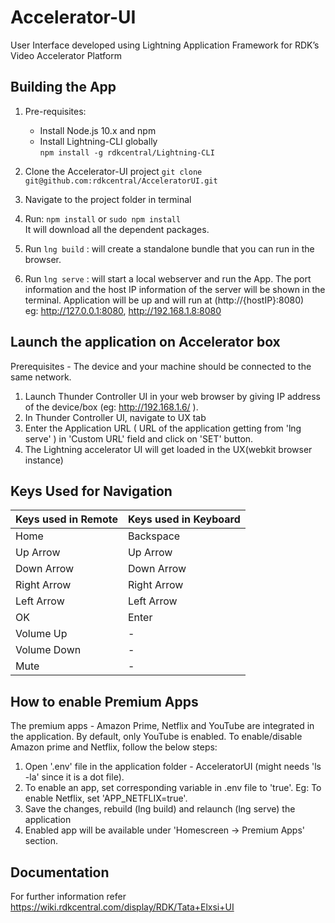 # **Accelerator-UI**

User Interface developed using Lightning Application Framework for RDK’s Video Accelerator Platform

## **Building the App**

1. Pre-requisites:
   * Install Node.js 10.x and npm 
   * Install Lightning-CLI globally\
       `npm install -g rdkcentral/Lightning-CLI`   
      
2. Clone the Accelerator-UI project 
   `git clone git@github.com:rdkcentral/AcceleratorUI.git`

3. Navigate to the project folder in terminal

4. Run: `npm install` or  `sudo npm install`\
   It will download all the dependent packages.
   
5. Run `lng build` : will create a standalone bundle that you can run in the browser.

6. Run `lng serve` : will start a local webserver and run the App.
   The port information  and the host IP information of the server will be shown in the terminal.
   Application will be up and will run at (http://{hostIP}:8080)\
   eg: http://127.0.0.1:8080, http://192.168.1.8:8080
   
## **Launch the application on Accelerator box**

Prerequisites - The device and your machine should be connected to the same network.

1. Launch Thunder Controller UI in your web browser by giving IP address of the device/box (eg: http://192.168.1.6/ ).
2. In Thunder Controller UI, navigate to UX tab
3. Enter the Application URL ( URL of the application getting from 'lng serve' ) in 'Custom URL' field and click on 'SET' button. 
4. The Lightning accelerator UI will get loaded in the UX(webkit browser instance)

 

## **Keys Used for Navigation**

| Keys used in Remote    | Keys used in Keyboard |
| :--------------------- | :-------------------- |
| Home                   | Backspace             |
| Up Arrow               | Up Arrow              |
| Down Arrow             | Down Arrow            |
| Right Arrow            | Right Arrow           |
| Left Arrow             | Left Arrow            |
| OK                     | Enter                 |
| Volume Up              |  -                    |
| Volume Down            |  -                    |
| Mute                   |  -                    |


## **How to enable Premium Apps**

   
The premium apps - Amazon Prime, Netflix and YouTube are integrated in the application. By default, only YouTube is enabled. To enable/disable Amazon prime and Netflix, follow the below steps:

1. Open '.env' file in the application folder - AcceleratorUI (might needs 'ls -la' since it is a dot file).
2. To enable an app, set corresponding variable in .env file to 'true'.
Eg: To enable Netflix, set 'APP_NETFLIX=true'.
3. Save the changes, rebuild (lng build) and relaunch (lng serve) the application
4. Enabled app will be available under 'Homescreen -> Premium Apps' section.

## **Documentation**

For  further information refer https://wiki.rdkcentral.com/display/RDK/Tata+Elxsi+UI
